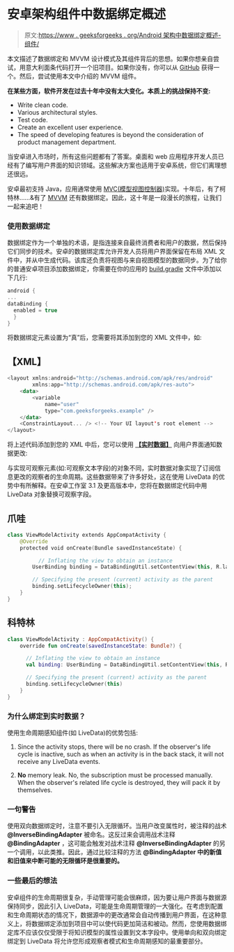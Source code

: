 # 安卓架构组件中数据绑定概述

> 原文:[https://www . geeksforgeeks . org/Android 架构中数据绑定概述-组件/](https://www.geeksforgeeks.org/overview-of-data-binding-in-android-architecture-components/)

本文描述了数据绑定和 MVVM 设计模式及其组件背后的思想。如果你想亲自尝试，用意大利面条代码打开一个旧项目。如果你没有，你可以从 [GitHub](https://github.com/the-rebooted-coder/Take-Notes) 获得一个。然后，尝试使用本文中介绍的 MVVM 组件。

**在某些方面，软件开发在过去十年中没有太大变化。本质上的挑战保持不变:**

*   Write clean code.
*   Various architectural styles.
*   Test code.
*   Create an excellent user experience.
*   The speed of developing features is beyond the consideration of product management department.

当安卓进入市场时，所有这些问题都有了答案。桌面和 web 应用程序开发人员已经有了编写用户界面的知识领域。这些解决方案也适用于安卓系统，但它们离理想还很远。

安卓最初支持 Java，应用通常使用 [MVC(模型视图控制器)](https://www.geeksforgeeks.org/mvc-model-view-controller-architecture-pattern-in-android-with-example/)实现。十年后，有了柯特林……&有了 [MVVM](https://www.geeksforgeeks.org/mvvm-model-view-viewmodel-architecture-pattern-in-android/) 还有数据绑定。因此，这十年是一段漫长的旅程，让我们一起来追吧！

### 使用数据绑定

数据绑定作为一个单独的术语，是指连接来自最终消费者和用户的数据，然后保持它们同步的技术。安卓的数据绑定库允许开发人员将用户界面保留在布局 XML 文件中，并从中生成代码。该库还负责将视图与来自视图模型的数据同步。为了给你的普通安卓项目添加数据绑定，你需要在你的应用的 [build.gradle](https://www.geeksforgeeks.org/android-build-gradle/) 文件中添加以下几行:

```kt
android {
...
dataBinding {
  enabled = true
  }
}
```

将数据绑定元素设置为“真”后，您需要将其添加到您的 XML 文件中，如:

## 【XML】

```kt
<layout xmlns:android="http://schemas.android.com/apk/res/android"
        xmlns:app="http://schemas.android.com/apk/res-auto">
    <data>
        <variable
            name="user"
            type="com.geeksforgeeks.example" />
    </data>
    <ConstraintLayout... /> <!-- Your UI layout's root element -->
</layout>
```

将上述代码添加到您的 XML 中后，您可以使用 [**【实时数据】**](https://www.geeksforgeeks.org/livedata-in-android-architecture-components/) 向用户界面通知数据更改:

与实现可观察元素(如:可观察文本字段)的对象不同，实时数据对象实现了订阅信息更改的观察者的生命周期。这些数据带来了许多好处，这在使用 LiveData 的优势中有所解释。在安卓工作室 3.1 及更高版本中，您将在数据绑定代码中用 LiveData 对象替换可观察字段。

## 爪哇

```kt
class ViewModelActivity extends AppCompatActivity {
    @Override
    protected void onCreate(Bundle savedInstanceState) {

          // Inflating the view to obtain an instance
        UserBinding binding = DataBindingUtil.setContentView(this, R.layout.gfg);

        // Specifying the present (current) activity as the parent
        binding.setLifecycleOwner(this);
    }
}
```

## 科特林

```kt
class ViewModelActivity : AppCompatActivity() {
    override fun onCreate(savedInstanceState: Bundle?) {

      // Inflating the view to obtain an instance
      val binding: UserBinding = DataBindingUtil.setContentView(this, R.layout.gfg)

      // Specifying the present (current) activity as the parent 
      binding.setLifecycleOwner(this)
    }
}
```

### 为什么绑定到实时数据？

使用生命周期感知组件(如 LiveData)的优势包括:

1.  Since the activity stops, there will be no crash. If the observer's life cycle is inactive, such as when an activity is in the back stack, it will not receive any LiveData events.

2.  **No** memory leak. No, the subscription must be processed manually. When the observer's related life cycle is destroyed, they will pack it by themselves.

### 一句警告

使用双向数据绑定时，注意不要引入无限循环。当用户改变属性时，被注释的战术 **@InverseBindingAdapter** 被命名。这反过来会调用战术注释 **@BindingAdapter** ，这可能会触发对战术注释 **@InverseBindingAdapter** 的另一个调用，以此类推。因此，通过比较注释的方法 **@BindingAdapter 中的新值和旧值来中断可能的无限循环是很重要的。**

### 一些最后的想法

安卓组件的生命周期很复杂，手动管理可能会很麻烦，因为要让用户界面与数据源保持同步，因此引入 LiveData，可能是生命周期管理的一大强化。在考虑到配置和生命周期状态的情况下，数据源中的更改通常会自动传播到用户界面，在这种意义上，将数据绑定添加到项目中可以使代码更加简洁和被动。然而，您使用数据绑定库不应该仅仅受限于将知识模型的属性设置到文本字段中。使用单向和双向绑定绑定到 LiveData 将允许您形成观察者模式和生命周期感知的最重要部分。